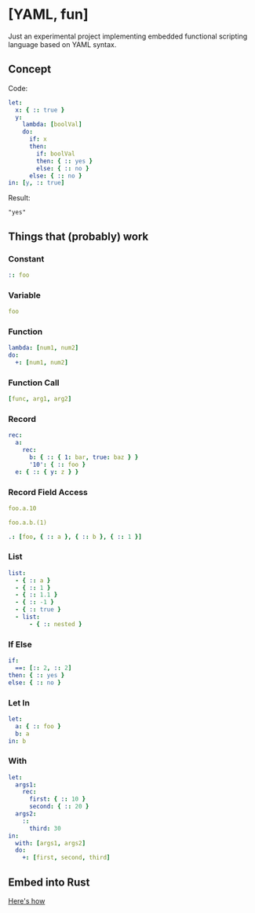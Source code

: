 # [YAML, fun]

Just an experimental project implementing embedded functional scripting language based on YAML syntax.

## Concept

Code:

```yaml
let:
  x: { :: true }
  y:
    lambda: [boolVal]
    do:
      if: x
      then:
        if: boolVal
        then: { :: yes }
        else: { :: no }
      else: { :: no }
in: [y, :: true]
```

Result:

```
"yes"
```

## Things that (probably) work

### Constant

```yaml
:: foo
```

### Variable

```yaml
foo
```

### Function

```yaml
lambda: [num1, num2]
do:
  +: [num1, num2]
```

### Function Call

```yaml
[func, arg1, arg2]
```

### Record

```yaml
rec:
  a:
    rec:
      b: { :: { 1: bar, true: baz } }
      '10': { :: foo }
  e: { :: { y: z } }
```

### Record Field Access

```yaml
foo.a.10
```

```yaml
foo.a.b.(1)
```

```yaml
.: [foo, { :: a }, { :: b }, { :: 1 }]
```

### List

```yaml
list:
  - { :: a }
  - { :: 1 }
  - { :: 1.1 }
  - { :: -1 }
  - { :: true }
  - list:
      - { :: nested }
```

### If Else

```yaml
if:
  ==: [:: 2, :: 2]
then: { :: yes }
else: { :: no }
```

### Let In

```yaml
let:
  a: { :: foo }
  b: a
in: b
```

### With

```yaml
let:
  args1:
    rec:
      first: { :: 10 }
      second: { :: 20 }
  args2:
    ::
      third: 30
in:
  with: [args1, args2]
  do:
    +: [first, second, third]
```

## Embed into Rust

[Here's how](/examples)
